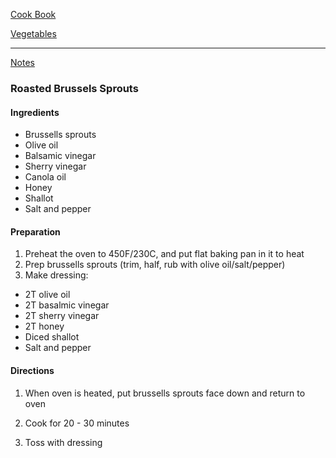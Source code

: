 [Cook Book](https://github.com/vmsmith/CookBook/blob/master/README.md)  
 
[Vegetables](https://github.com/vmsmith/CookBook/blob/master/vegetables.md)  

-----  

[Notes](https://github.com/vmsmith/CookBook/blob/master/notes.md)

### Roasted Brussels Sprouts  

#### Ingredients 

* Brussells sprouts  
* Olive oil  
* Balsamic vinegar  
* Sherry vinegar  
* Canola oil  
* Honey  
* Shallot  
* Salt and pepper  

#### Preparation 

1. Preheat the oven to 450F/230C, and put flat baking pan in it to heat     
2. Prep brussells sprouts (trim, half, rub with olive oil/salt/pepper)   
3. Make dressing:  
  * 2T olive oil  
  * 2T basalmic vinegar  
  * 2T sherry vinegar  
  * 2T honey  
  * Diced shallot  
  * Salt and pepper


#### Directions

1. When oven is heated, put brussells sprouts face down and return to oven  

2. Cook for 20 - 30 minutes  

3. Toss with dressing  
